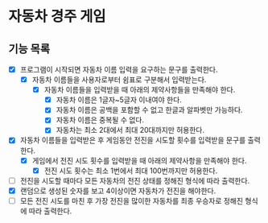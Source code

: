 # 자동차 경주 게임

## 기능 목록
- [x] 프로그램이 시작되면 자동차 이름 입력을 요구하는 문구를 출력한다.
    - [x] 자동차 이름들을 사용자로부터 쉼표로 구분해서 입력받는다.
        - [x] 자동차 이름들을 입력받을 때 아래의 제약사항들을 만족해야 한다.
            - [x] 자동차 이름은 1글자~5글자 이내여야 한다.
            - [x] 자동차 이름은 공백을 포함할 수 없고 한글과 알파벳만 가능하다.
            - [x] 자동차 이름은 중복될 수 없다.
            - [x] 자동차는 최소 2대에서 최대 20대까지만 허용한다.
- [x] 자동차 이름들을 입력받은 후 게임동안 전진을 시도할 횟수를 입력받을 문구를 출력한다.
    - [x] 게임에서 전진 시도 횟수를 입력받을 때 아래의 제약사항을 만족해야 한다.
        - [x] 전진 시도 횟수는 최소 1번에서 최대 100번까지만 허용한다.
- [ ] 전진을 시도할 때마다 모든 자동차의 전진 상태를 정해진 형식에 따라 출력한다.
- [x] 랜덤으로 생성된 숫자를 보고 4이상이면 자동차가 전진을 해야한다.
- [ ] 모든 전진 시도를 마친 후 가장 전진을 많이한 자동차를 최종 우승자로 정해진 형식에 따라 출력한다. 
